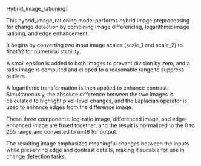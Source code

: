 Hybrid_image_rationing:

This hybrid_image_rationing model performs hybrid image preprocessing for change detection by combining image differencing, logarithmic image ratioing, and edge enhancement. 

It begins by converting two input image scales (scale_1 and scale_2) to float32 for numerical stability.

A small epsilon is added to both images to prevent division by zero, and a ratio image is computed and clipped to a reasonable range to suppress outliers. 

A logarithmic transformation is then applied to enhance contrast. Simultaneously, the absolute difference between the two images is calculated to highlight pixel-level changes, and the Laplacian operator is used to enhance edges from the difference image. 

These three components: log-ratio image, differenced image, and edge-enhanced image are fused together, and the result is normalized to the 0 to 255 range and converted to uint8 for output. 

The resulting image emphasizes meaningful changes between the inputs while preserving edge and contrast details, making it suitable for use in change detection tasks.
